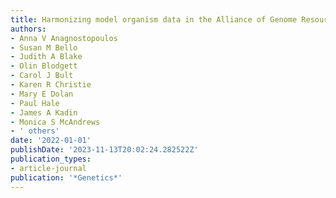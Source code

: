 ```yaml
---
title: Harmonizing model organism data in the Alliance of Genome Resources.
authors:
- Anna V Anagnostopoulos
- Susan M Bello
- Judith A Blake
- Olin Blodgett
- Carol J Bult
- Karen R Christie
- Mary E Dolan
- Paul Hale
- James A Kadin
- Monica S McAndrews
- ' others'
date: '2022-01-01'
publishDate: '2023-11-13T20:02:24.282522Z'
publication_types:
- article-journal
publication: '*Genetics*'
---
```

